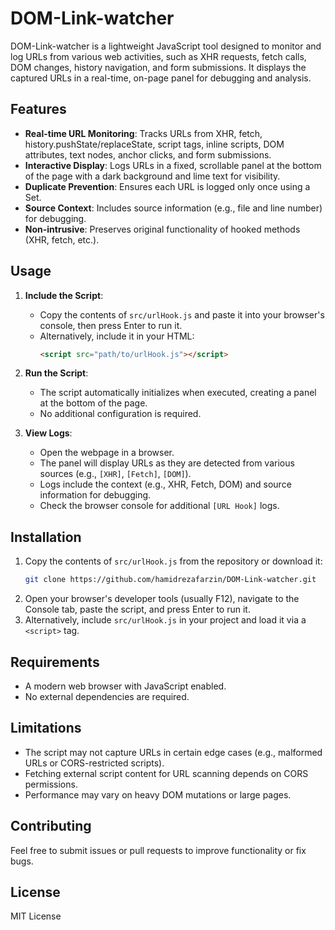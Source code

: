 # DOM-Link-watcher

DOM-Link-watcher is a lightweight JavaScript tool designed to monitor and log URLs from various web activities, such as XHR requests, fetch calls, DOM changes, history navigation, and form submissions. It displays the captured URLs in a real-time, on-page panel for debugging and analysis.

## Features
- **Real-time URL Monitoring**: Tracks URLs from XHR, fetch, history.pushState/replaceState, script tags, inline scripts, DOM attributes, text nodes, anchor clicks, and form submissions.
- **Interactive Display**: Logs URLs in a fixed, scrollable panel at the bottom of the page with a dark background and lime text for visibility.
- **Duplicate Prevention**: Ensures each URL is logged only once using a Set.
- **Source Context**: Includes source information (e.g., file and line number) for debugging.
- **Non-intrusive**: Preserves original functionality of hooked methods (XHR, fetch, etc.).

## Usage
1. **Include the Script**:
   - Copy the contents of `src/urlHook.js` and paste it into your browser's console, then press Enter to run it.
   - Alternatively, include it in your HTML:
     ```html
     <script src="path/to/urlHook.js"></script>
     ```

2. **Run the Script**:
   - The script automatically initializes when executed, creating a panel at the bottom of the page.
   - No additional configuration is required.

3. **View Logs**:
   - Open the webpage in a browser.
   - The panel will display URLs as they are detected from various sources (e.g., `[XHR]`, `[Fetch]`, `[DOM]`).
   - Logs include the context (e.g., XHR, Fetch, DOM) and source information for debugging.
   - Check the browser console for additional `[URL Hook]` logs.

## Installation
1. Copy the contents of `src/urlHook.js` from the repository or download it:
   ```bash
   git clone https://github.com/hamidrezafarzin/DOM-Link-watcher.git
   ```
2. Open your browser's developer tools (usually F12), navigate to the Console tab, paste the script, and press Enter to run it.
3. Alternatively, include `src/urlHook.js` in your project and load it via a `<script>` tag.

## Requirements
- A modern web browser with JavaScript enabled.
- No external dependencies are required.

## Limitations
- The script may not capture URLs in certain edge cases (e.g., malformed URLs or CORS-restricted scripts).
- Fetching external script content for URL scanning depends on CORS permissions.
- Performance may vary on heavy DOM mutations or large pages.

## Contributing
Feel free to submit issues or pull requests to improve functionality or fix bugs.

## License
MIT License